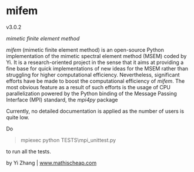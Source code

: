 # mifem

v3.0.2

*mimetic finite element method*

*mifem* (mimetic finite element method) is an open-source Python implementation of the mimetic spectral element method
(MSEM) coded by Yi. It is a research-oriented project in the sense that it aims at providing a fine base for quick
implementations of new ideas for the MSEM rather than struggling for higher computational efficiency.
Nevertheless, significant efforts have be made to boost the computational efficiency of *mifem*.
The most obvious feature as a result of such efforts is the usage of CPU parallelization powered by the Python binding of the
Message Passing Interface (MPI) standard, the *mpi4py* package

Currently, no detailed documentation is applied as the number of users is quite low. 

Do
> mpiexec python TESTS\mpi_unittest.py

to run all the tests.


by Yi Zhang | www.mathischeap.com
